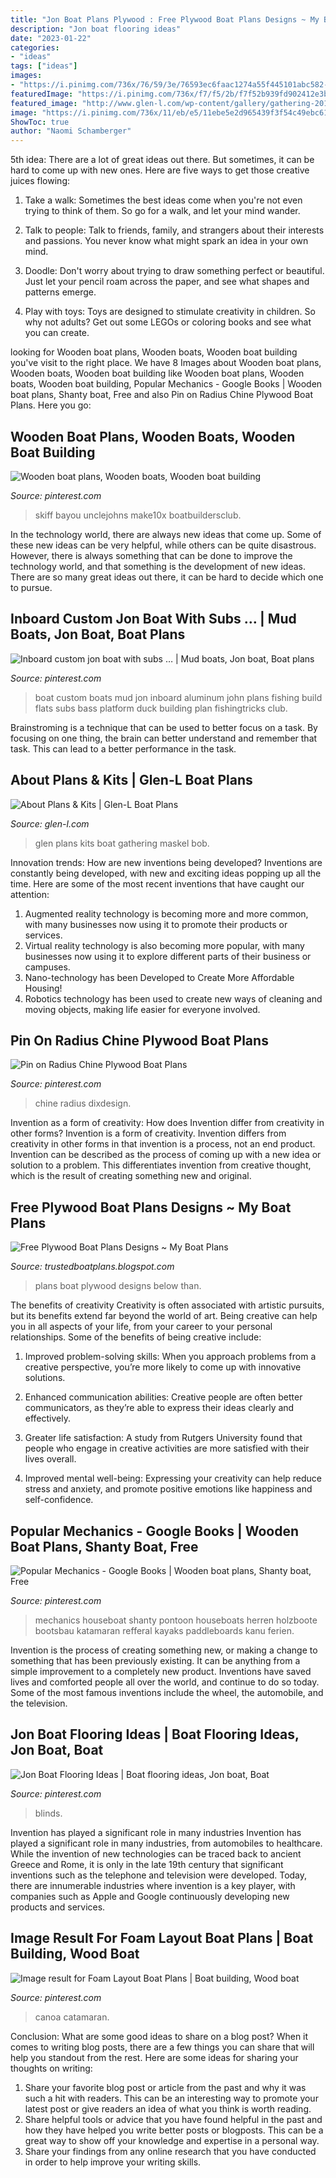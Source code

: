 ```yaml
---
title: "Jon Boat Plans Plywood : Free Plywood Boat Plans Designs ~ My Boat Plans"
description: "Jon boat flooring ideas"
date: "2023-01-22"
categories:
- "ideas"
tags: ["ideas"]
images:
- "https://i.pinimg.com/736x/76/59/3e/76593ec6faac1274a55f445101abc582--wooden-skiff-wooden-boat-plans.jpg"
featuredImage: "https://i.pinimg.com/736x/f7/f5/2b/f7f52b939fd902412e3b7451343de07e.jpg"
featured_image: "http://www.glen-l.com/wp-content/gallery/gathering-2010/Photo by Bob Maskel - IMG_4368.jpg"
image: "https://i.pinimg.com/736x/11/eb/e5/11ebe5e2d965439f3f54c49ebc6112ec.jpg"
ShowToc: true
author: "Naomi Schamberger"
---
```



5th idea:
There are a lot of great ideas out there. But sometimes, it can be hard to come up with new ones. Here are five ways to get those creative juices flowing:
1. Take a walk: Sometimes the best ideas come when you're not even trying to think of them. So go for a walk, and let your mind wander.

2. Talk to people: Talk to friends, family, and strangers about their interests and passions. You never know what might spark an idea in your own mind.

3. Doodle: Don't worry about trying to draw something perfect or beautiful. Just let your pencil roam across the paper, and see what shapes and patterns emerge.

4. Play with toys: Toys are designed to stimulate creativity in children. So why not adults? Get out some LEGOs or coloring books and see what you can create.

	

		
looking for Wooden boat plans, Wooden boats, Wooden boat building you've visit to the right place. We have 8 Images about Wooden boat plans, Wooden boats, Wooden boat building like Wooden boat plans, Wooden boats, Wooden boat building, Popular Mechanics - Google Books | Wooden boat plans, Shanty boat, Free and also Pin on Radius Chine Plywood Boat Plans. Here you go:
		
    
## Wooden Boat Plans, Wooden Boats, Wooden Boat Building

<img loading=lazy src="https://i.pinimg.com/736x/76/59/3e/76593ec6faac1274a55f445101abc582--wooden-skiff-wooden-boat-plans.jpg" onerror="this.onerror=null;this.src='https://tse2.mm.bing.net/th?id=OIP.DWq0dIytckjFmrnekkGOwQHaF1&amp;pid=15.1';" alt="Wooden boat plans, Wooden boats, Wooden boat building">

_Source: pinterest.com_

>skiff bayou unclejohns make10x boatbuildersclub. 

	

In the technology world, there are always new ideas that come up. Some of these new ideas can be very helpful, while others can be quite disastrous. However, there is always something that can be done to improve the technology world, and that something is the development of new ideas. There are so many great ideas out there, it can be hard to decide which one to pursue.

    
## Inboard Custom Jon Boat With Subs … | Mud Boats, Jon Boat, Boat Plans

<img loading=lazy src="https://i.pinimg.com/736x/f7/f5/2b/f7f52b939fd902412e3b7451343de07e.jpg" onerror="this.onerror=null;this.src='https://tse3.mm.bing.net/th?id=OIP.spc7QmE04rRENddKq-j8_AHaHW&amp;pid=15.1';" alt="Inboard custom jon boat with subs … | Mud boats, Jon boat, Boat plans">

_Source: pinterest.com_

>boat custom boats mud jon inboard aluminum john plans fishing build flats subs bass platform duck building plan fishingtricks club. 

	

Brainstroming is a technique that can be used to better focus on a task. By focusing on one thing, the brain can better understand and remember that task. This can lead to a better performance in the task.

    
## About Plans &amp; Kits | Glen-L Boat Plans

<img loading=lazy src="http://www.glen-l.com/wp-content/gallery/gathering-2010/Photo by Bob Maskel - IMG_4368.jpg" onerror="this.onerror=null;this.src='https://tse1.mm.bing.net/th?id=OIP.1w2VNV-DTThNOOzxpgT8CAHaFj&amp;pid=15.1';" alt="About Plans &amp; Kits | Glen-L Boat Plans">

_Source: glen-l.com_

>glen plans kits boat gathering maskel bob. 

	

Innovation trends: How are new inventions being developed?
Inventions are constantly being developed, with new and exciting ideas popping up all the time. Here are some of the most recent inventions that have caught our attention:
1. Augmented reality technology is becoming more and more common, with many businesses now using it to promote their products or services.
2. Virtual reality technology is also becoming more popular, with many businesses now using it to explore different parts of their business or campuses.
3. Nano-technology has been Developed to Create More Affordable Housing!
4. Robotics technology has been used to create new ways of cleaning and moving objects, making life easier for everyone involved.

    
## Pin On Radius Chine Plywood Boat Plans

<img loading=lazy src="https://i.pinimg.com/736x/11/eb/e5/11ebe5e2d965439f3f54c49ebc6112ec.jpg" onerror="this.onerror=null;this.src='https://tse3.mm.bing.net/th?id=OIP.SCy-HmQMnkaYz1oBIOZFzgHaJ4&amp;pid=15.1';" alt="Pin on Radius Chine Plywood Boat Plans">

_Source: pinterest.com_

>chine radius dixdesign. 

	

Invention as a form of creativity: How does Invention differ from creativity in other forms?
Invention is a form of creativity. Invention differs from creativity in other forms in that invention is a process, not an end product. Invention can be described as the process of coming up with a new idea or solution to a problem. This differentiates invention from creative thought, which is the result of creating something new and original.

    
## Free Plywood Boat Plans Designs ~ My Boat Plans

<img loading=lazy src="http://3.bp.blogspot.com/-wRy8ODHNmGE/U1XkHuVpmAI/AAAAAAAAAfo/gbyq_4yV5Bo/s1600/free+plywood+boat+plans+designs10.jpg" onerror="this.onerror=null;this.src='https://tse4.mm.bing.net/th?id=OIP.t0yR0hhbQ917_SOhVvRTtgHaK0&amp;pid=15.1';" alt="Free Plywood Boat Plans Designs ~ My Boat Plans">

_Source: trustedboatplans.blogspot.com_

>plans boat plywood designs below than. 

	

The benefits of creativity
Creativity is often associated with artistic pursuits, but its benefits extend far beyond the world of art. Being creative can help you in all aspects of your life, from your career to your personal relationships.
Some of the benefits of being creative include:

1. Improved problem-solving skills: When you approach problems from a creative perspective, you’re more likely to come up with innovative solutions.

2. Enhanced communication abilities: Creative people are often better communicators, as they’re able to express their ideas clearly and effectively.

3. Greater life satisfaction: A study from Rutgers University found that people who engage in creative activities are more satisfied with their lives overall.

4. Improved mental well-being: Expressing your creativity can help reduce stress and anxiety, and promote positive emotions like happiness and self-confidence.

    
## Popular Mechanics - Google Books | Wooden Boat Plans, Shanty Boat, Free

<img loading=lazy src="https://i.pinimg.com/736x/07/b1/74/07b174da2de551f732d9e24e588fa1d6.jpg" onerror="this.onerror=null;this.src='https://tse4.mm.bing.net/th?id=OIP.DuTfz1b_S5UWoBYNG8pUjAHaLE&amp;pid=15.1';" alt="Popular Mechanics - Google Books | Wooden boat plans, Shanty boat, Free">

_Source: pinterest.com_

>mechanics houseboat shanty pontoon houseboats herren holzboote bootsbau katamaran refferal kayaks paddleboards kanu ferien. 

	

Invention is the process of creating something new, or making a change to something that has been previously existing. It can be anything from a simple improvement to a completely new product. Inventions have saved lives and comforted people all over the world, and continue to do so today. Some of the most famous inventions include the wheel, the automobile, and the television.

    
## Jon Boat Flooring Ideas | Boat Flooring Ideas, Jon Boat, Boat

<img loading=lazy src="https://i.pinimg.com/originals/8d/26/77/8d2677dbdcbc8c5ffd652473aae0b11d.jpg" onerror="this.onerror=null;this.src='https://tse3.mm.bing.net/th?id=OIP.vPk1ZNnz-6gVtI0cKAqVPgHaJ4&amp;pid=15.1';" alt="Jon Boat Flooring Ideas | Boat flooring ideas, Jon boat, Boat">

_Source: pinterest.com_

>blinds. 

	

Invention has played a significant role in many industries
Invention has played a significant role in many industries, from automobiles to healthcare. While the invention of new technologies can be traced back to ancient Greece and Rome, it is only in the late 19th century that significant inventions such as the telephone and television were developed. Today, there are innumerable industries where invention is a key player, with companies such as Apple and Google continuously developing new products and services.

    
## Image Result For Foam Layout Boat Plans | Boat Building, Wood Boat

<img loading=lazy src="https://i.pinimg.com/736x/e8/8c/40/e88c40d1995ca9fa597686491909e531.jpg" onerror="this.onerror=null;this.src='https://tse4.mm.bing.net/th?id=OIP.VyqTkb64KZiz-tdJ7ILsMwHaFi&amp;pid=15.1';" alt="Image result for Foam Layout Boat Plans | Boat building, Wood boat">

_Source: pinterest.com_

>canoa catamaran. 

	

Conclusion: What are some good ideas to share on a blog post?
When it comes to writing blog posts, there are a few things you can share that will help you standout from the rest. Here are some ideas for sharing your thoughts on writing:
1. Share your favorite blog post or article from the past and why it was such a hit with readers. This can be an interesting way to promote your latest post or give readers an idea of what you think is worth reading. 
2. Share helpful tools or advice that you have found helpful in the past and how they have helped you write better posts or blogposts. This can be a great way to show off your knowledge and expertise in a personal way. 
3. Share your findings from any online research that you have conducted in order to help improve your writing skills.

